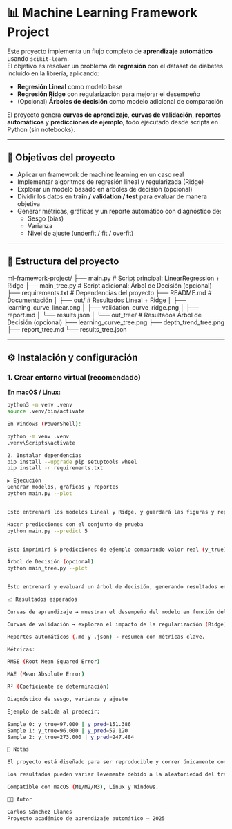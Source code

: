 # 📊 Machine Learning Framework Project

Este proyecto implementa un flujo completo de **aprendizaje automático** usando `scikit-learn`.  
El objetivo es resolver un problema de **regresión** con el dataset de diabetes incluido en la librería, aplicando:

- **Regresión Lineal** como modelo base  
- **Regresión Ridge** con regularización para mejorar el desempeño  
- (Opcional) **Árboles de decisión** como modelo adicional de comparación  

El proyecto genera **curvas de aprendizaje**, **curvas de validación**, **reportes automáticos** y **predicciones de ejemplo**, todo ejecutado desde scripts en Python (sin notebooks).

---

## 🎯 Objetivos del proyecto
- Aplicar un framework de machine learning en un caso real  
- Implementar algoritmos de regresión lineal y regularizada (Ridge)  
- Explorar un modelo basado en árboles de decisión (opcional)  
- Dividir los datos en **train / validation / test** para evaluar de manera objetiva  
- Generar métricas, gráficas y un reporte automático con diagnóstico de:
  - Sesgo (bias)  
  - Varianza  
  - Nivel de ajuste (underfit / fit / overfit)  

---

## 📂 Estructura del proyecto

ml-framework-project/
├── main.py # Script principal: LinearRegression + Ridge
├── main_tree.py # Script adicional: Árbol de Decisión (opcional)
├── requirements.txt # Dependencias del proyecto
├── README.md # Documentación
│
├── out/ # Resultados Lineal + Ridge
│ ├── learning_curve_linear.png
│ ├── validation_curve_ridge.png
│ ├── report.md
│ └── results.json
│
└── out_tree/ # Resultados Árbol de Decisión (opcional)
├── learning_curve_tree.png
├── depth_trend_tree.png
├── report_tree.md
└── results_tree.json


---

## ⚙️ Instalación y configuración

### 1. Crear entorno virtual (recomendado)

**En macOS / Linux:**
```bash
python3 -m venv .venv
source .venv/bin/activate

En Windows (PowerShell):

python -m venv .venv
.venv\Scripts\activate

2. Instalar dependencias
pip install --upgrade pip setuptools wheel
pip install -r requirements.txt

▶️ Ejecución
Generar modelos, gráficas y reportes
python main.py --plot


Esto entrenará los modelos Lineal y Ridge, y guardará las figuras y reportes en la carpeta out/.

Hacer predicciones con el conjunto de prueba
python main.py --predict 5


Esto imprimirá 5 predicciones de ejemplo comparando valor real (y_true) vs valor predicho (y_pred).

Árbol de Decisión (opcional)
python main_tree.py --plot


Esto entrenará y evaluará un árbol de decisión, generando resultados en out_tree/.

📈 Resultados esperados

Curvas de aprendizaje → muestran el desempeño del modelo en función del tamaño de entrenamiento.

Curvas de validación → exploran el impacto de la regularización (Ridge).

Reportes automáticos (.md y .json) → resumen con métricas clave.

Métricas:

RMSE (Root Mean Squared Error)

MAE (Mean Absolute Error)

R² (Coeficiente de determinación)

Diagnóstico de sesgo, varianza y ajuste

Ejemplo de salida al predecir:

Sample 0: y_true=97.000 | y_pred=151.386
Sample 1: y_true=96.000 | y_pred=59.120
Sample 2: y_true=273.000 | y_pred=247.484

📌 Notas

El proyecto está diseñado para ser reproducible y correr únicamente con Python estándar (sin notebooks).

Los resultados pueden variar levemente debido a la aleatoriedad del train_test_split.

Compatible con macOS (M1/M2/M3), Linux y Windows.

👨‍💻 Autor

Carlos Sánchez Llanes
Proyecto académico de aprendizaje automático – 2025
